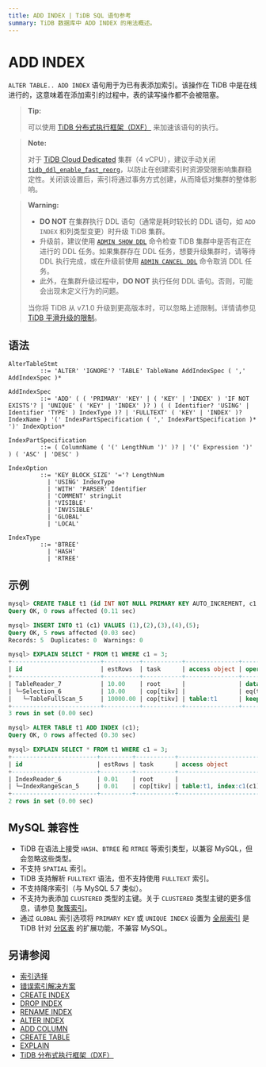 ```yaml
---
title: ADD INDEX | TiDB SQL 语句参考
summary: TiDB 数据库中 ADD INDEX 的用法概述。
---
```


# ADD INDEX

`ALTER TABLE.. ADD INDEX` 语句用于为已有表添加索引。该操作在 TiDB 中是在线进行的，这意味着在添加索引的过程中，表的读写操作都不会被阻塞。

> **Tip:**
>
> 可以使用 [TiDB 分布式执行框架（DXF）](/tidb-distributed-execution-framework.md) 来加速该语句的执行。

<CustomContent platform="tidb-cloud">

> **Note:**
>
> 对于 [TiDB Cloud Dedicated](/tidb-cloud/select-cluster-tier.md#tidb-cloud-dedicated) 集群（4 vCPU），建议手动关闭 [`tidb_ddl_enable_fast_reorg`](/system-variables.md#tidb_ddl_enable_fast_reorg-new-in-v630)，以防止在创建索引时资源受限影响集群稳定性。关闭该设置后，索引将通过事务方式创建，从而降低对集群的整体影响。

</CustomContent>

<CustomContent platform="tidb">

> **Warning:**
>
> - **DO NOT** 在集群执行 DDL 语句（通常是耗时较长的 DDL 语句，如 `ADD INDEX` 和列类型变更）时升级 TiDB 集群。
> - 升级前，建议使用 [`ADMIN SHOW DDL`](/sql-statements/sql-statement-admin-show-ddl.md) 命令检查 TiDB 集群中是否有正在进行的 DDL 任务。如果集群存在 DDL 任务，想要升级集群时，请等待 DDL 执行完成，或在升级前使用 [`ADMIN CANCEL DDL`](/sql-statements/sql-statement-admin-cancel-ddl.md) 命令取消 DDL 任务。
> - 此外，在集群升级过程中，**DO NOT** 执行任何 DDL 语句。否则，可能会出现未定义行为的问题。
>
> 当你将 TiDB 从 v7.1.0 升级到更高版本时，可以忽略上述限制。详情请参见 [TiDB 平滑升级的限制](/smooth-upgrade-tidb.md)。

</CustomContent>

## 语法

```ebnf+diagram
AlterTableStmt
         ::= 'ALTER' 'IGNORE'? 'TABLE' TableName AddIndexSpec ( ',' AddIndexSpec )*

AddIndexSpec
         ::= 'ADD' ( ( 'PRIMARY' 'KEY' | ( 'KEY' | 'INDEX' ) 'IF NOT EXISTS'? | 'UNIQUE' ( 'KEY' | 'INDEX' )? ) ( ( Identifier? 'USING' | Identifier 'TYPE' ) IndexType )? | 'FULLTEXT' ( 'KEY' | 'INDEX' )? IndexName ) '(' IndexPartSpecification ( ',' IndexPartSpecification )* ')' IndexOption*

IndexPartSpecification
         ::= ( ColumnName ( '(' LengthNum ')' )? | '(' Expression ')' ) ( 'ASC' | 'DESC' )

IndexOption
         ::= 'KEY_BLOCK_SIZE' '='? LengthNum
           | 'USING' IndexType
           | 'WITH' 'PARSER' Identifier
           | 'COMMENT' stringLit
           | 'VISIBLE'
           | 'INVISIBLE'
           | 'GLOBAL'
           | 'LOCAL'

IndexType
         ::= 'BTREE'
           | 'HASH'
           | 'RTREE'
```

## 示例

```sql
mysql> CREATE TABLE t1 (id INT NOT NULL PRIMARY KEY AUTO_INCREMENT, c1 INT NOT NULL);
Query OK, 0 rows affected (0.11 sec)

mysql> INSERT INTO t1 (c1) VALUES (1),(2),(3),(4),(5);
Query OK, 5 rows affected (0.03 sec)
Records: 5  Duplicates: 0  Warnings: 0

mysql> EXPLAIN SELECT * FROM t1 WHERE c1 = 3;
+-------------------------+----------+-----------+---------------+--------------------------------+
| id                      | estRows  | task      | access object | operator info                  |
+-------------------------+----------+-----------+---------------+--------------------------------+
| TableReader_7           | 10.00    | root      |               | data:Selection_6               |
| └─Selection_6           | 10.00    | cop[tikv] |               | eq(test.t1.c1, 3)              |
|   └─TableFullScan_5     | 10000.00 | cop[tikv] | table:t1      | keep order:false, stats:pseudo |
+-------------------------+----------+-----------+---------------+--------------------------------+
3 rows in set (0.00 sec)

mysql> ALTER TABLE t1 ADD INDEX (c1);
Query OK, 0 rows affected (0.30 sec)

mysql> EXPLAIN SELECT * FROM t1 WHERE c1 = 3;
+------------------------+---------+-----------+------------------------+---------------------------------------------+
| id                     | estRows | task      | access object          | operator info                               |
+------------------------+---------+-----------+------------------------+---------------------------------------------+
| IndexReader_6          | 0.01    | root      |                        | index:IndexRangeScan_5                      |
| └─IndexRangeScan_5     | 0.01    | cop[tikv] | table:t1, index:c1(c1) | range:[3,3], keep order:false, stats:pseudo |
+------------------------+---------+-----------+------------------------+---------------------------------------------+
2 rows in set (0.00 sec)
```

## MySQL 兼容性

* TiDB 在语法上接受 `HASH`、`BTREE` 和 `RTREE` 等索引类型，以兼容 MySQL，但会忽略这些类型。
* 不支持 `SPATIAL` 索引。
* TiDB 支持解析 `FULLTEXT` 语法，但不支持使用 `FULLTEXT` 索引。
* 不支持降序索引（与 MySQL 5.7 类似）。
* 不支持为表添加 `CLUSTERED` 类型的主键。关于 `CLUSTERED` 类型主键的更多信息，请参见 [聚簇索引](/clustered-indexes.md)。
* 通过 `GLOBAL` 索引选项将 `PRIMARY KEY` 或 `UNIQUE INDEX` 设置为 [全局索引](/partitioned-table.md#global-indexes) 是 TiDB 针对 [分区表](/partitioned-table.md) 的扩展功能，不兼容 MySQL。

## 另请参阅

* [索引选择](/choose-index.md)
* [错误索引解决方案](/wrong-index-solution.md)
* [CREATE INDEX](/sql-statements/sql-statement-create-index.md)
* [DROP INDEX](/sql-statements/sql-statement-drop-index.md)
* [RENAME INDEX](/sql-statements/sql-statement-rename-index.md)
* [ALTER INDEX](/sql-statements/sql-statement-alter-index.md)
* [ADD COLUMN](/sql-statements/sql-statement-add-column.md)
* [CREATE TABLE](/sql-statements/sql-statement-create-table.md)
* [EXPLAIN](/sql-statements/sql-statement-explain.md)
* [TiDB 分布式执行框架（DXF）](/tidb-distributed-execution-framework.md)
